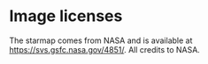 # Image licenses

The starmap comes from NASA and is available at <https://svs.gsfc.nasa.gov/4851/>. All credits to NASA.
